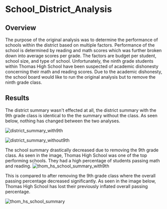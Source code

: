 # School_District_Analysis

## Overview

The purpose of the original analysis was to determine the performance of schools within the district based on multiple factors. Performance of the school is determined by reading and math scores which was further broken down into average scores per grade. The factors are budget per student, school size, and type of school. Unfortunately, the ninth grade students within Thomas High School have been suspected of academic dishonesty concerning their math and reading scores. Due to the academic dishonesty, the school board would like to run the original analysis but to remove the ninth grade class.

## Results

The district summary wasn't effected at all, the district summary with the 9th grade class is identical to the the summary without the class. As seen below, nothing has changed between the two analyses.

![district_summary_with9th](https://user-images.githubusercontent.com/87910875/134793583-c35d7fe6-1c61-48a0-aaea-31773496d89e.png)

![district_summary_without9th](https://user-images.githubusercontent.com/87910875/134793584-8ca28168-2fbe-418a-95bf-d61cf1f54772.png)


The school summary drastically decreased due to removing the 9th grade class. As seen in the image, Thomas High School was one of the top performing schools. They had a high percentage of students passing math and reading.
![thom_hs_school_summary_with9th](https://user-images.githubusercontent.com/87910875/134793183-ce285b2e-4788-4eeb-b664-48d3c7fe2359.png)

This is compared to after removing the 9th grade class where the overall passing percentage decreased significantly. As seen in the image below, Thomas High School has lost their previously inflated overall passing percentage.

![thom_hs_school_summary](https://user-images.githubusercontent.com/87910875/134793231-9a6bc834-195f-4411-ae4e-6c71999ed154.png)


